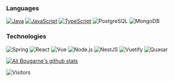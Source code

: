 ### Languages
[![Java](https://img.shields.io/badge/-Java-fff?style=flat-square&logo=Java&logoColor=007396)](https://github.com/alibougarne?tab=repositories&q=&type=&language=java)
[![JavaScript](https://img.shields.io/badge/-JavaScript-fff?style=flat-square&logo=JavaScript&logoColor=ddc508)](https://github.com/alibougarne?tab=repositories&q=&type=&language=javascript)
[![TypeScript](https://img.shields.io/badge/-TypeScript-fff?style=flat-square&logo=TypeScript&logoColor=007ACC)](https://github.com/alibougarne?tab=repositories&q=&type=&language=typescript)
![PostgreSQL](https://img.shields.io/badge/-PostgreSQL-fff?style=flat-square&logo=PostgreSQL&logoColor=336791)
![MongoDB](https://img.shields.io/badge/-MongoDB-fff?style=flat-square&logo=MongoDB&logoColor=47A248) 

### Technologies
![Spring](https://img.shields.io/badge/-Spring%20boot-fff?style=flat-square&logo=Spring)
![React](https://img.shields.io/badge/-React-fff?style=flat-square&logo=React)
![Vue](https://img.shields.io/badge/-Vue-fff?style=flat-square&logo=vue.js)
![Node.js](https://img.shields.io/badge/-Node.js-fff?style=flat-square&logo=node.js)
![NestJS](https://img.shields.io/badge/-NestJS-fff?style=flat-square&logo=NestJS&logoColor=E0234E)
![Vuetify](https://img.shields.io/badge/-Vuetify-fff?style=flat-square&logo=vuetify&logoColor=1867C0)
![Quasar](https://img.shields.io/badge/-Quasar-fff?style=flat-square&logo=quasar&logoColor=1976D2)

[![Ali Bougarne's github stats](https://github-readme-stats.vercel.app/api?username=alibougarne&show_icons=true&theme=vue&count_private=true
)](https://github.com/alibougarne/github-readme-stats)
<p align=left>                           
  <img align=center  src="https://visitor-badge.laobi.icu/badge?page_id=alibougarne.alibougarne" alt="Visitors">                     
</p>
<!--
### Hi there. 👋 

**alibougarne/alibougarne** is a ✨ _special_ ✨ repository because its `README.md` (this file) appears on your GitHub profile.
[![Ali Bougarne's wakatime stats](https://github-readme-stats.vercel.app/api/wakatime?username=alibougarne)](https://github.com/alibougarne/dentali)
![Top Languages Card](https://github-readme-stats.vercel.app/api/top-langs/?username=alibougarne&layout=compact&hide=CSS,HTML&langs_count=5?exclude_repo=alibougarne.github.io)
[![Repo name](https://github-readme-stats.vercel.app/api/pin/?username=alibougarne&repo=portfolio&show_owner=true)](https://github.com/alibougarne/portfolio)
[![Repo name](https://github-readme-stats.vercel.app/api/pin/?username=alibougarne&repo=portfolio-api-nestjs&show_owner=true)](https://github.com/alibougarne/portfolio-api-nestjs)
![visitors](https://visitor-badge.glitch.me/badge?page_id=alibougarne.alibougarne)
-->

